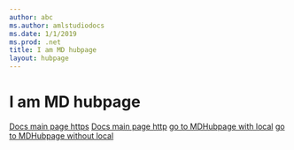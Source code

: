 ```yaml
---
author: abc
ms.author: amlstudiodocs
ms.date: 1/1/2019
ms.prod: .net
title: I am MD hubpage
layout: hubpage
---
```


# I am MD hubpage


[Docs main page https](https://docs.microsoft.com/en-us/)
[Docs main page http](https://docs.microsoft.com/en-us/)
[go to MDHubpage with local](/en-us/content-validation/pagestypes/MDHubPage.md)
[go to MDHubpage without local](MDHubPage.md)

